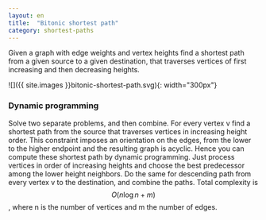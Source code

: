 ```yaml
---
layout: en
title:  "Bitonic shortest path"
category: shortest-paths
---
```


Given a graph with edge weights and vertex heights find a shortest path from a given source to a given destination, that traverses vertices of first increasing and then decreasing heights.

![]({{ site.images }}bitonic-shortest-path.svg){: width="300px"}

### Dynamic programming

Solve two separate problems, and then combine. For every vertex v find a shortest path from the source that traverses vertices in increasing height order.  This constraint imposes an orientation on the edges, from the lower to the higher endpoint and the resulting graph is acyclic.  Hence you can compute these shortest path by dynamic programming.  Just process vertices in order of increasing heights and choose the best predecessor among the lower height neighbors.  Do the same for descending path from every vertex v to the destination, and combine the paths.  Total complexity is $$O(n \log n + m )$$ , where n is the number of vertices and m the number of edges.
